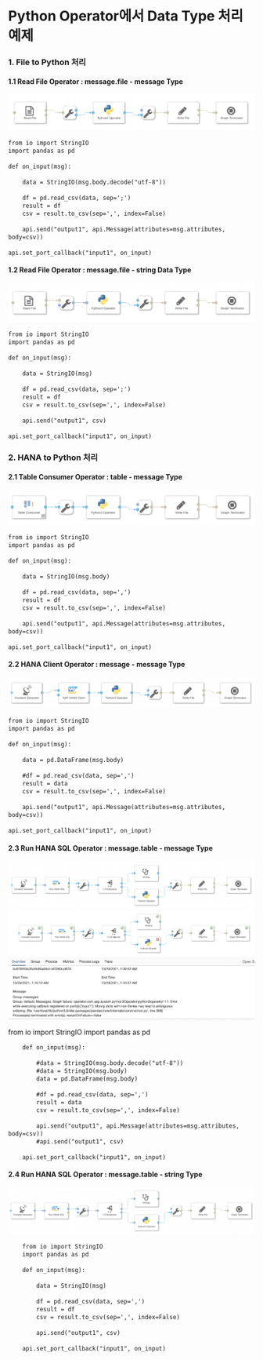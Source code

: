# Python Operator에서 Data Type 처리 예제

### 1. File to Python 처리
#### 1.1 Read File Operator : message.file - message Type
![](/dataconversion/images/1.FilePython.png)<br>

    from io import StringIO
    import pandas as pd

    def on_input(msg):

        data = StringIO(msg.body.decode("utf-8"))

        df = pd.read_csv(data, sep=';')
        result = df
        csv = result.to_csv(sep=',', index=False)

        api.send("output1", api.Message(attributes=msg.attributes, body=csv))

    api.set_port_callback("input1", on_input)

#### 1.2 Read File Operator : message.file - string Data Type
![](/dataconversion/images/2.FilePython.png)<br>

    from io import StringIO
    import pandas as pd

    def on_input(msg):

        data = StringIO(msg)

        df = pd.read_csv(data, sep=';')
        result = df
        csv = result.to_csv(sep=',', index=False)

        api.send("output1", csv)

    api.set_port_callback("input1", on_input)

### 2. HANA to Python 처리

#### 2.1 Table Consumer Operator : table - message Type
![](/dataconversion/images/3.HanaPython.png)<br>
    
    from io import StringIO
    import pandas as pd

    def on_input(msg):

        data = StringIO(msg.body)

        df = pd.read_csv(data, sep=',')
        result = df
        csv = result.to_csv(sep=',', index=False)

        api.send("output1", api.Message(attributes=msg.attributes, body=csv))

    api.set_port_callback("input1", on_input)

#### 2.2 HANA Client Operator : message - message Type
![](/dataconversion/images/4.HanaPython.png)<br>
    
    from io import StringIO
    import pandas as pd

    def on_input(msg):

        data = pd.DataFrame(msg.body)

        #df = pd.read_csv(data, sep=',')
        result = data
        csv = result.to_csv(sep=',', index=False)

        api.send("output1", api.Message(attributes=msg.attributes, body=csv))

    api.set_port_callback("input1", on_input)

#### 2.3 Run HANA SQL Operator : message.table - message Type
![](/dataconversion/images/5.HanaPython.png)<br>
![](/dataconversion/images/5.HanaPython_Error.png)<br>

from io import StringIO
import pandas as pd

        def on_input(msg):

            #data = StringIO(msg.body.decode("utf-8"))
            #data = StringIO(msg.body)
            data = pd.DataFrame(msg.body)

            #df = pd.read_csv(data, sep=',')
            result = data
            csv = result.to_csv(sep=',', index=False)

            api.send("output1", api.Message(attributes=msg.attributes, body=csv))
            #api.send("output1", csv)

        api.set_port_callback("input1", on_input)

#### 2.4 Run HANA SQL Operator : message.table - string Type
![](/dataconversion/images/6.HanaPython.png)<br>

        from io import StringIO
        import pandas as pd

        def on_input(msg):

            data = StringIO(msg)

            df = pd.read_csv(data, sep=',')
            result = df
            csv = result.to_csv(sep=',', index=False)

            api.send("output1", csv)

        api.set_port_callback("input1", on_input)
